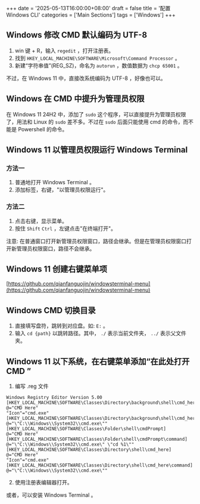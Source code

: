 +++
date = '2025-05-13T16:00:00+08:00'
draft = false
title = '配置 Windows CLI'
categories = ['Main Sections']
tags = ['Windows']
+++

## Windows 修改 CMD 默认编码为 UTF-8
1. win 键 + R，输入 `regedit` ，打开注册表。
2. 找到 `HKEY_LOCAL_MACHINE\SOFTWARE\Microsoft\Command Processor` 。
3. 新建“字符串值”(REG_SZ)，命名为 `autorun` ，数值数据为 `chcp 65001` 。

不过，在 Windows 11 中，直接改系统编码为 UTF-8 ，好像也可以。

## Windows 在 CMD 中提升为管理员权限
在 Windows 11 24H2 中，添加了 `sudo` 这个程序，可以直接提升为管理员权限了，用法和 Linux 的 `sudo` 差不多。不过在 `sudo` 后面只能使用 cmd 的命令，而不能是 Powershell 的命令。

## Windows 11 以管理员权限运行 Windows Terminal
### 方法一
1. 普通地打开 Windows Terminal 。
2. 添加标签，右键，"以管理员权限运行"。

### 方法二
1. 点击右键，显示菜单。
2. 按住 `Shift` `Ctrl` ，左键点击"在终端打开"。

注意: 在普通窗口打开新管理员权限窗口，路径会继承。但是在管理员权限窗口打开新管理员权限窗口，路径不会继承。

## Windows 11 创建右键菜单项
[https://github.com/qianfanguojin/windowsterminal-menu](https://github.com/qianfanguojin/windowsterminal-menu)

## Windows CMD 切换目录
1. 直接填写盘符，跳转到对应盘。如: `E:` 。
2. 输入 `cd {path}` 以跳转路径。其中， `./` 表示当前文件夹， `../` 表示父文件夹。

## Windows 11 以下系统，在右键菜单添加“在此处打开 CMD ”
1. 编写 .reg 文件

```reg
Windows Registry Editor Version 5.00
[HKEY_LOCAL_MACHINE\SOFTWARE\Classes\Directory\background\shell\cmd_here]
@="CMD Here"
"Icon"="cmd.exe"
[HKEY_LOCAL_MACHINE\SOFTWARE\Classes\Directory\background\shell\cmd_here\command]
@="\"C:\\Windows\\System32\\cmd.exe\""
[HKEY_LOCAL_MACHINE\SOFTWARE\Classes\Folder\shell\cmdPrompt]
@="CMD Here"
[HKEY_LOCAL_MACHINE\SOFTWARE\Classes\Folder\shell\cmdPrompt\command]
@="\"C:\\Windows\\System32\\cmd.exe\" \"cd %1\""
[HKEY_LOCAL_MACHINE\SOFTWARE\Classes\Directory\shell\cmd_here]
@="CMD Here"
"Icon"="cmd.exe"
[HKEY_LOCAL_MACHINE\SOFTWARE\Classes\Directory\shell\cmd_here\command]
@="\"C:\\Windows\\System32\\cmd.exe\""
```

2. 使用注册表编辑器打开。

或者，可以安装 Windows Terminal 。